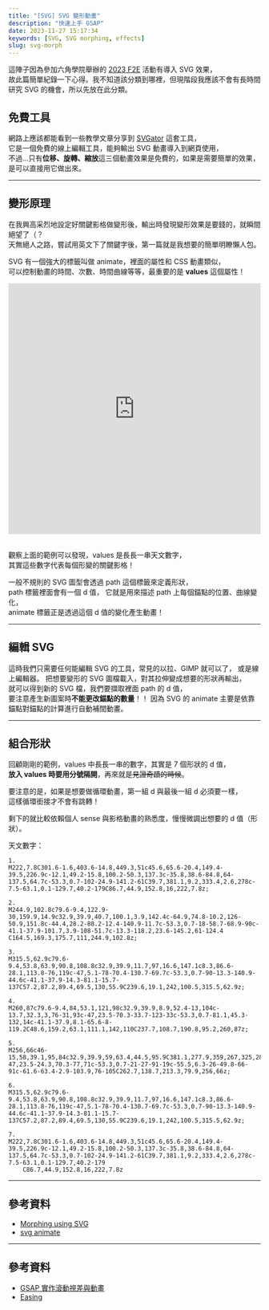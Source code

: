 ```yaml
---
title: "[SVG] SVG 變形動畫"
description: "快速上手 GSAP"
date: 2023-11-27 15:17:34
keywords: [SVG, SVG morphing, effects]
slug: svg-morph
---
```


這陣子因為參加六角學院舉辦的 [2023 F2E](https://2023.thef2e.com/) 活動有導入 SVG 效果，  
故此篇簡單紀錄一下心得。我不知道該分類到哪裡，但現階段我應該不會有長時間研究 SVG 的機會，所以先放在此分類。

## 免費工具

網路上應該都能看到一些教學文章分享到 [SVGator](https://www.svgator.com/) 這套工具，  
它是一個免費的線上編輯工具，能夠輸出 SVG 動畫導入到網頁使用，  
不過...只有**位移、旋轉、縮放**這三個動畫效果是免費的，如果是需要簡單的效果，  
是可以直接用它做出來。

---

## 變形原理

在我興高采烈地設定好關鍵影格做變形後，輸出時發現變形效果是要錢的，就瞬間絕望了（？  
天無絕人之路，嘗試用英文下了關鍵字後，第一篇就是我想要的簡單明瞭懶人包。

SVG 有一個強大的標籤叫做 animate，裡面的屬性和 CSS 動畫類似，  
可以控制動畫的時間、次數、時間曲線等等，最重要的是 **values** 這個屬性！

<iframe height="500" width="100%" scrolling="no" title="SVG morphing" src="https://codepen.io/shin9626/embed/qBgrpQb?default-tab=html%2Cresult&theme-id=dark" frameborder="no" loading="lazy" allowtransparency="true" allowfullscreen="true">
  See the Pen <a href="https://codepen.io/shin9626/pen/qBgrpQb">
  SVG morphing</a> by SHIN (<a href="https://codepen.io/shin9626">@shin9626</a>)
  on <a href="https://codepen.io">CodePen</a>.
</iframe>
<br/>
<br/>

觀察上面的範例可以發現，values 是長長一串天文數字，  
其實這些數字代表每個形變的關鍵影格！

一般不規則的 SVG 圖型會透過 path 這個標籤來定義形狀，  
path 標籤裡面會有一個 d 值， 它就是用來描述 path 上每個錨點的位置、曲線變化，  
animate 標籤正是透過這個 d 值的變化產生動畫！

---

## 編輯 SVG

這時我們只需要任何能編輯 SVG 的工具，常見的以拉、GIMP 就可以了， 或是線上編輯器。
把想要變形的 SVG 圖檔載入，對其拉伸變成想要的形狀再輸出，  
就可以得到新的 SVG 檔，我們要擷取裡面 path 的 d 值，  
要注意產生新圖案時**不能更改錨點的數量**！！
因為 SVG 的 animate 主要是依靠錨點對錨點的計算進行自動補間動畫。

---

## 組合形狀

回顧剛剛的範例，values 中長長一串的數字，其實是 7 個形狀的 d 值，  
**放入 values 時要用分號隔開**，再來就是~~見證奇蹟的時候~~。

要注意的是，如果是想要做循環動畫，第一組 d 與最後一組 d 必須要一樣，  
這樣循環銜接才不會有跳轉！

剩下的就比較依賴個人 sense 與影格動畫的熟悉度，慢慢微調出想要的 d 值（形狀）。

天文數字：

```text
1.
M222,7.8C301.6-1.6,403.6-14.8,449.3,51c45.6,65.6-20.4,149.4-39.5,226.9c-12.1,49.2-15.8,100.2-50.3,137.3c-35.8,38.6-84.8,64-137.5,64.7c-53.3,0.7-102-24.9-141.2-61C39.7,381.1,9.2,333.4,2.6,278c-7.5-63.1,0.1-129.7,40.2-179C86.7,44.9,152.8,16,222,7.8z;

2.
M244.9,102.8c79.6-9.4,122.9-30,159.9,14.9c32.9,39.9,40.7,100.1,3.9,142.4c-64.9,74.8-10.2,126-50.9,151.8c-44.4,28.2-88.2-12.4-140.9-11.7c-53.3,0.7-18-58.7-68.9-90c-41.1-37.9-101.7,3.9-108-51.7c-13.3-118.2,23.6-145.2,61-124.4
C164.5,169.3,175.7,111,244.9,102.8z;

3.
M315.5,62.9c79.6-9.4,53.8,63.9,90.8,108.8c32.9,39.9,11.7,97,16.6,147.1c8.3,86.6-28.1,113.8-76,119c-47,5.1-78-70.4-130.7-69.7c-53.3,0.7-90-13.3-140.9-44.6c-41.1-37.9-14.3-81.1-15.7-137C57.2,87.2,89.4,69.5,130,55.9C239.6,19.1,242,100.5,315.5,62.9z;

4.
M260,87c79.6-9.4,84,53.1,121,98c32.9,39.9,8.9,52.4-13,104c-13.7,32.3,3,76-31,93c-47,23.5-70.3-33.7-123-33c-53.3,0.7-81.1,45.3-132,14c-41.1-37.9,8.1-65.6-8-119.2C48.6,159.2,63.1,111.1,142,110C237.7,108.7,190.8,95.2,260,87z;

5.
M256,66c46-15,58,39.1,95,84c32.9,39.9,59,63.4,44.5,95.9C381.1,277.9,359,267,325,284c-47,23.5-24.3,70.3-77,71c-53.3,0.7-21-27-91-19c-55.5,6.3-26-49.8-66-91c-61.6-63.4-2.9-103.9,76-105C262.7,138.7,213.3,79.9,256,66z;

6.
M315.5,62.9c79.6-9.4,53.8,63.9,90.8,108.8c32.9,39.9,11.7,97,16.6,147.1c8.3,86.6-28.1,113.8-76,119c-47,5.1-78-70.4-130.7-69.7c-53.3,0.7-90-13.3-140.9-44.6c-41.1-37.9-14.3-81.1-15.7-137C57.2,87.2,89.4,69.5,130,55.9C239.6,19.1,242,100.5,315.5,62.9z;

7.
M222,7.8C301.6-1.6,403.6-14.8,449.3,51c45.6,65.6-20.4,149.4-39.5,226.9c-12.1,49.2-15.8,100.2-50.3,137.3c-35.8,38.6-84.8,64-137.5,64.7c-53.3,0.7-102-24.9-141.2-61C39.7,381.1,9.2,333.4,2.6,278c-7.5-63.1,0.1-129.7,40.2-179
	C86.7,44.9,152.8,16,222,7.8z
```

---

## 參考資料

- [Morphing using SVG](https://webkul.com/blog/morphing-using-svg-animate-css/)
- [svg animate](https://developer.mozilla.org/zh-CN/docs/Web/SVG/Element/animate)

---

## 參考資料

- [GSAP 實作滾動視差與動畫](https://sleet-berry-8a9.notion.site/GSAP-ddc5d9cf73b94b6fa16bd0d6a637482b)
- [Easing](https://gsap.com/resources/getting-started/Easing/)

